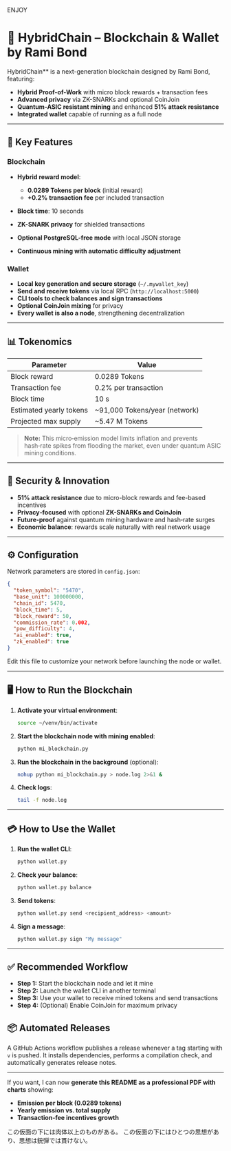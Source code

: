 ENJOY

# 🚀 HybridChain – Blockchain & Wallet by Rami Bond

HybridChain** is a next-generation blockchain designed by Rami Bond, featuring:

* **Hybrid Proof-of-Work** with micro block rewards + transaction fees
* **Advanced privacy** via ZK-SNARKs and optional CoinJoin
* **Quantum-ASIC resistant mining** and enhanced **51% attack resistance**
* **Integrated wallet** capable of running as a full node

---

## 🌟 Key Features

### **Blockchain**

* **Hybrid reward model**:

  * **0.0289 Tokens per block** (initial reward)
  * **+0.2% transaction fee** per included transaction
* **Block time**: 10 seconds
* **ZK-SNARK privacy** for shielded transactions
* **Optional PostgreSQL-free mode** with local JSON storage
* **Continuous mining with automatic difficulty adjustment**

### **Wallet**

* **Local key generation and secure storage** (`~/.mywallet_key`)
* **Send and receive tokens** via local RPC (`http://localhost:5000`)
* **CLI tools to check balances and sign transactions**
* **Optional CoinJoin mixing** for privacy
* **Every wallet is also a node**, strengthening decentralization

---

## 📊 Tokenomics

| Parameter               | Value                          |
| ----------------------- | ------------------------------ |
| Block reward            | 0.0289 Tokens                  |
| Transaction fee         | 0.2% per transaction           |
| Block time              | 10 s                           |
| Estimated yearly tokens | \~91,000 Tokens/year (network) |
| Projected max supply    | \~5.47 M Tokens                |

> **Note:** This micro‑emission model limits inflation and prevents hash‑rate spikes from flooding the market, even under quantum ASIC mining conditions.

---

## 🔐 Security & Innovation

* **51% attack resistance** due to micro-block rewards and fee-based incentives
* **Privacy‑focused** with optional **ZK-SNARKs and CoinJoin**
* **Future‑proof** against quantum mining hardware and hash‑rate surges
* **Economic balance**: rewards scale naturally with real network usage

---

## ⚙️ Configuration

Network parameters are stored in `config.json`:

```json
{
  "token_symbol": "5470",
  "base_unit": 100000000,
  "chain_id": 5470,
  "block_time": 5,
  "block_reward": 50,
  "commission_rate": 0.002,
  "pow_difficulty": 4,
  "ai_enabled": true,
  "zk_enabled": true
}
```

Edit this file to customize your network before launching the node or wallet.

---

## 🖥️ How to Run the Blockchain

1. **Activate your virtual environment**:

   ```bash
   source ~/venv/bin/activate
   ```

2. **Start the blockchain node with mining enabled**:

   ```bash
   python mi_blockchain.py
   ```

3. **Run the blockchain in the background** (optional):

   ```bash
   nohup python mi_blockchain.py > node.log 2>&1 &
   ```

4. **Check logs**:

   ```bash
   tail -f node.log
   ```

---

## 💳 How to Use the Wallet

1. **Run the wallet CLI**:

   ```bash
   python wallet.py
   ```

2. **Check your balance**:

   ```bash
   python wallet.py balance
   ```

3. **Send tokens**:

   ```bash
   python wallet.py send <recipient_address> <amount>
   ```

4. **Sign a message**:

   ```bash
   python wallet.py sign "My message"
   ```

---

## ✅ Recommended Workflow

* **Step 1:** Start the blockchain node and let it mine
* **Step 2:** Launch the wallet CLI in another terminal
* **Step 3:** Use your wallet to receive mined tokens and send transactions
* **Step 4:** (Optional) Enable CoinJoin for maximum privacy

## 📦 Automated Releases

A GitHub Actions workflow publishes a release whenever a tag starting with `v` is pushed. It installs dependencies, performs a compilation check, and automatically generates release notes.

---

If you want, I can now **generate this README as a professional PDF with charts** showing:

* **Emission per block (0.0289 tokens)**
* **Yearly emission vs. total supply**
* **Transaction-fee incentives growth**

この仮面の下には肉体以上のものがある。
この仮面の下にはひとつの思想があり、思想は銃弾では貫けない。
